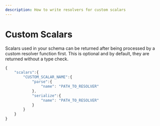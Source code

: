 ```yaml
---
description: How to write resolvers for custom scalars
---
```


# Custom Scalars

Scalars used in your schema can be returned after being processed by a custom resolver function first. This is optional and by default, they are returned without a type check.

```ts
{
    "scalars":{
        "CUSTOM_SCALAR_NAME":{
            "parse":{
                "name": "PATH_TO_RESOLVER"
            },
            "serialize":{
                "name": "PATH_TO_RESOLVER"
            }
        }
    }
}
```
